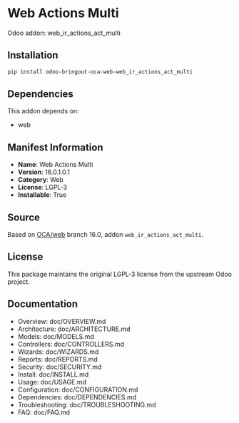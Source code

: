 # Web Actions Multi

Odoo addon: web_ir_actions_act_multi

## Installation

```bash
pip install odoo-bringout-oca-web-web_ir_actions_act_multi
```

## Dependencies

This addon depends on:
- web

## Manifest Information

- **Name**: Web Actions Multi
- **Version**: 16.0.1.0.1
- **Category**: Web
- **License**: LGPL-3
- **Installable**: True

## Source

Based on [OCA/web](https://github.com/OCA/web) branch 16.0, addon `web_ir_actions_act_multi`.

## License

This package maintains the original LGPL-3 license from the upstream Odoo project.

## Documentation

- Overview: doc/OVERVIEW.md
- Architecture: doc/ARCHITECTURE.md
- Models: doc/MODELS.md
- Controllers: doc/CONTROLLERS.md
- Wizards: doc/WIZARDS.md
- Reports: doc/REPORTS.md
- Security: doc/SECURITY.md
- Install: doc/INSTALL.md
- Usage: doc/USAGE.md
- Configuration: doc/CONFIGURATION.md
- Dependencies: doc/DEPENDENCIES.md
- Troubleshooting: doc/TROUBLESHOOTING.md
- FAQ: doc/FAQ.md
